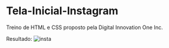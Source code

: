 # Tela-Inicial-Instagram
Treino de HTML e CSS proposto pela Digital Innovation One Inc.

Resultado:
![insta](https://user-images.githubusercontent.com/65667183/102380032-39191c00-3fa6-11eb-9c34-738ca4e093f7.png)
